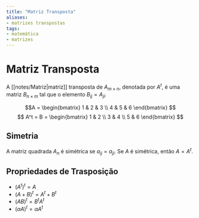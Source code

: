 ```yaml
---
title: "Matriz Transposta"
aliases:
- matrizes transpostas
tags:
- matemática
- matrizes
---
```

# Matriz Transposta

A [[notes/Matriz|matriz]] transposta de $A_{m \times n}$, denotada por $A^t$, é uma matriz $B_{n \times m}$ tal que o elemento $B_{ij} = A_{ji}$.

$$A =
\begin{bmatrix}
1 & 2 & 3 \\
4 & 5 & 6
\end{bmatrix}
$$
$$
A^t = B =
\begin{bmatrix}
1 & 2 \\
3 & 4 \\
5 & 6
\end{bmatrix}
$$

## Simetria

A matriz quadrada $A_n$ é simétrica se $a_{ij} = a_{ji}$. Se $A$ é simétrica, então $A = A^t$.

## Propriedades de Trasposição

- $(A^t)^t = A$
- $(A + B)^t = A^t + B^t$
- $(AB)^t = B^tA^t$
- $(\alpha A)^t = \alpha A^t$